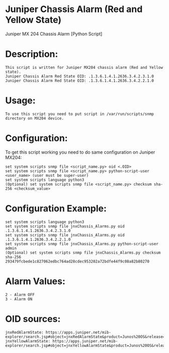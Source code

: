 # Juniper Chassis Alarm (Red and Yellow State)

Juniper MX 204 Chassis Alarm [Python Script]

# Description:
    This script is written for Juniper MX204 chassis alarm (Red and Yellow state).
    Juniper Chassis Alarm Red State OID: .1.3.6.1.4.1.2636.3.4.2.3.1.0
    Juniper Chassis Alarm Red State OID: .1.3.6.1.4.1.2636.3.4.2.2.1.0

# Usage: 
    To use this script you need to put script in /var/run/scripts/snmp directory on MX204 device.

# Configuration: 
To get this script working you need to do same configuration on Juniper MX204:
 
    set system scripts snmp file <script_name.py> oid <.OID>
    set system scripts snmp file <script_name.py> python-script-user <user_name> (user must be super-user)
    set system scripts language python3
    (Optional) set system scripts snmp file <script_name.py> checksum sha-256 <checksum_value>

# Configuration Example:
    set system scripts language python3
    set system scripts snmp file jnxChassis_Alarms.py oid .1.3.6.1.4.1.2636.3.4.2.3.1.0
    set system scripts snmp file jnxChassis_Alarms.py oid .1.3.6.1.4.1.2636.3.4.2.2.1.0
    set system scripts snmp file jnxChassis_Alarms.py python-script-user admin
    (Optional) set system scripts snmp file jnxChassis_Alarms.py checksum sha-256 293479fcbede1c827062edbc764ad28cdec953202a72bdfe44f9c08a82b80270

# Alarm Values:
    2 - Alarm OFF
    3 - Alarm ON

# OID sources:
    jnxRedAlarmState: https://apps.juniper.net/mib-explorer/search.jsp#object=jnxRedAlarmState&product=Junos%20OS&release=20.3R3
   	jnxYellowAlarmState: https://apps.juniper.net/mib-explorer/search.jsp#object=jnxYellowAlarmState&product=Junos%20OS&release=20.3R3
